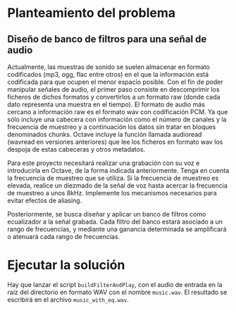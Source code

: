 # Planteamiento del problema

## Diseño de banco de filtros para una señal de audio

Actualmente, las muestras de sonido se suelen almacenar en formato codificados
(mp3, ogg, flac entre otros) en el que la información está codificada para que
ocupen el menor espacio posible. Con el fin de poder manipular señales de
audio, el primer paso consiste en descomprimir los ficheros de dichos formatos
y convertirlos a un formato raw (donde cada dato representa una muestra en el
tiempo). El formato de audio más cercano a información raw es el formato wav
con codificación PCM. Ya que sólo incluye una cabecera con información como el
número de canales y la frecuencia de muestreo y a continuación los datos sin
tratar en bloques denominados chunks. Octave incluye la función llamada
audioread (wavread en versiones anteriores) que lee los ficheros en formato wav
los despoja de estas cabeceras y otros metadatos.

Para este proyecto necesitará realizar una grabación con su voz e introducirla
en Octave, de la forma indicada anteriormente. Tenga en cuenta la frecuencia de
muestreo que se utiliza. Si la frecuencia de muestreo es elevada, realice un
diezmado de la señal de voz hasta acercar la frecuencia de muestreo a unos
8kHz. Implemente los mecanismos necesarios para evitar efectos de aliasing.

Posteriormente, se busca diseñar y aplicar un banco de filtros como ecualizador
a la señal grabada. Cada filtro del banco estará asociado a un rango de
frecuencias, y mediante una ganancia determinada se amplificará o atenuará cada
rango de frecuencias.

# Ejecutar la solución

Hay que lanzar el script `buildFilterAndPlay`, con el audio de entrada en la
raíz del directorio en formato WAV con el nombre `music.wav`. El resultado se
escribirá en el archivo `music_with_eq.wav`.
